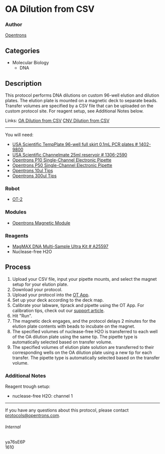 # OA Dilution from CSV

### Author
[Opentrons](http://www.opentrons.com/)

## Categories
* Molecular Biology
    * DNA

## Description
This protocol performs DNA dilutions on custom 96-well elution and dilution plates. The elution plate is mounted on a magnetic deck to separate beads. Transfer volumes are specified by a CSV file that can be uploaded on the custom protocol site. For reagent setup, see Additional Notes below.

Links:
[OA Dilution from CSV](./1610-OA)
[CNV Dilution from CSV](./1610-CNV)

---

You will need:
* [USA Scientific TempPlate 96-well full skirt 0.1mL PCR plates # 1402-9800](https://www.usascientific.com/full-skirted-96-well-PCR-plate.aspx)
* [USA Scientific Channelmate 25ml reservoir # 1306-2590](https://www.usascientific.com/channelmate.aspx)
* [Opentrons P10 Single-Channel Electronic Pipette](https://shop.opentrons.com/collections/ot-2-pipettes/products/single-channel-electronic-pipette)
* [Opentrons P50 Single-Channel Electronic Pipette](https://shop.opentrons.com/collections/ot-2-pipettes/products/single-channel-electronic-pipette?variant=5984549077021)
* [Opentrons 10ul Tips](https://shop.opentrons.com/collections/opentrons-tips/products/opentrons-10ul-tips)
* [Opentrons 300ul Tips](https://shop.opentrons.com/collections/opentrons-tips/products/opentrons-300ul-tips)

### Robot
* [OT-2](https://opentrons.com/ot-2)

### Modules
* [Opentrons Magnetic Module](https://shop.opentrons.com/collections/hardware-modules/products/magdeck)

### Reagents
* [MagMAX DNA Multi-Sample Ultra Kit # A25597](https://www.thermofisher.com/order/catalog/product/A25597)
* Nuclease-free H2O

## Process
1. Upload your CSV file, input your pipette mounts, and select the magnet setup for your elution plate.
2. Download your protocol.
3. Upload your protocol into the [OT App](https://opentrons.com/ot-app).
4. Set up your deck according to the deck map.
5. Calibrate your labware, tiprack and pipette using the OT App. For calibration tips, check out our [support article](https://support.opentrons.com/ot-2/getting-started-software-setup/deck-calibration).
6. Hit "Run".
7. The magnetic deck engages, and the protocol delays 2 minutes for the elution plate contents with beads to incubate on the magnet.
8. The specified volumes of nuclease-free H2O is transferred to each well of the OA dilution plate using the same tip. The pipette type is automatically selected based on transfer volume.
9. The specified volumes of elution plate solution are transferred to their corresponding wells on the OA dilution plate using a new tip for each transfer. The pipette type is automatically selected based on the transfer volume.

### Additional Notes
Reagent trough setup:  
* nuclease-free H2O: channel 1

---

If you have any questions about this protocol, please contact protocols@opentrons.com.

###### Internal
ya76sE6P  
1610

